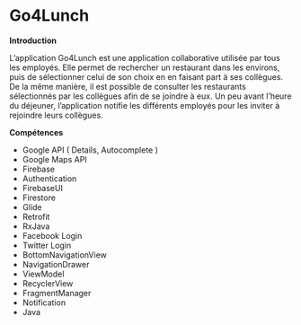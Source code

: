 # Go4Lunch


**Introduction**

L’application Go4Lunch est une application collaborative utilisée par tous les employés. Elle permet de rechercher un restaurant dans les environs, puis de sélectionner celui de son choix en en faisant part à ses collègues. De la même manière, il est possible de consulter les restaurants sélectionnés par les collègues afin de se joindre à eux. Un peu avant l’heure du déjeuner, l’application notifie les différents employés pour les inviter à rejoindre leurs collègues.

**Compétences**

- Google API ( Details, Autocomplete )
- Google Maps API
- Firebase
- Authentication
- FirebaseUI
- Firestore
- Glide
- Retrofit
- RxJava
- Facebook Login
- Twitter Login
- BottomNavigationView
- NavigationDrawer
- ViewModel
- RecyclerView
- FragmentManager
- Notification 
- Java
